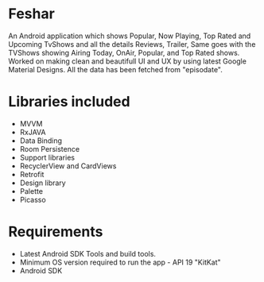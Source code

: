 # Feshar
An Android application which shows Popular, Now Playing, Top Rated and Upcoming TvShows and all the details Reviews, Trailer,
Same goes with the TVShows showing Airing Today, OnAir, Popular, and Top Rated shows. Worked on making clean and beautifull UI and UX by using latest Google Material Designs.
All the data has been fetched from "episodate".

# Libraries included
<ul>
	<li>MVVM</li>
 	<li>RxJAVA</li>
	<li>Data Binding</li>
 	<li>Room Persistence</li>
	<li>Support libraries</li>
	<li>RecyclerView and CardViews</li>
	<li>Retrofit</li>
	<li>Design library</li>
	<li>Palette</li>
	<li>Picasso</li>
</ul>

# Requirements
<ul>
	<li>Latest Android SDK Tools and build tools.</li>
	<li>Minimum OS version required to run the app - API 19 "KitKat" </l>
	<li>Android SDK</li>
</ul>
